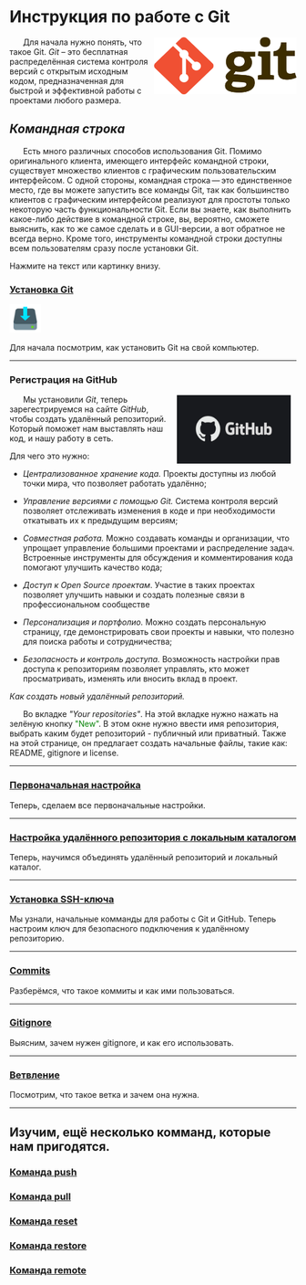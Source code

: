# Инструкция по работе с Git

<img
  src="image.png"
  align="right"
  alt="Git"
  width="250"
  height="100" />

&nbsp;&nbsp;&nbsp;&nbsp;&nbsp;&nbsp;Для начала нужно понять, что такое Git. _Git_ – это бесплатная распределённая система контроля версий с открытым исходным кодом, предназначенная для быстрой и эффективной работы с проектами любого размера.

## *Командная строка*
&nbsp;&nbsp;&nbsp;&nbsp;&nbsp;&nbsp;Есть много различных способов использования Git. Помимо оригинального клиента, имеющего интерфейс командной строки, существует множество клиентов с графическим пользовательским интерфейсом. С одной стороны, командная строка — это единственное место, где вы можете запустить все команды Git, так как большинство клиентов с графическим интерфейсом реализуют для простоты только некоторую часть функциональности Git. Если вы знаете, как выполнить какое-либо действие в командной строке, вы, вероятно, сможете выяснить, как то же самое сделать и в GUI-версии, а вот обратное не всегда верно. Кроме того, инструменты командной строки доступны всем пользователям сразу после установки Git.

Нажмите на текст или картинку внизу.

### [**Установка Git**](setup.md)

<p><a href="setup.md"><img 
src="image-1.png" 
width="55" 
height="50" 
alt="Установка">
</a></p>

Для начала посмотрим, как установить Git на свой компьютер.

---
### Регистрация на GitHub

<img
  src="image-8.png"
  align="right"
  alt="GitHub"
  width="200"
  height="120"
  vspace="1" hspace="10"
   />

&nbsp;&nbsp;&nbsp;&nbsp;&nbsp;&nbsp;Мы установили *Git*, теперь зарегестрируемся на сайте *GitHub*, чтобы создать удалённый репозиторий. Который поможет нам выставлять наш код, и нашу работу в сеть.  

Для чего это нужно:  

+ *Централизованное хранение кода.* Проекты доступны из любой точки мира, что позволяет работать удалённо;

+ *Управление версиями с помощью Git.* Система контроля версий позволяет отслеживать изменения в коде и при необходимости откатывать их к предыдущим версиям;

+ *Совместная работа.* Можно создавать команды и организации, что упрощает управление большими проектами и распределение задач. Встроенные инструменты для обсуждения и комментирования кода помогают улучшить качество кода;

+ *Доступ к Open Source проектам*. Участие в таких проектах позволяет улучшить навыки и создать полезные связи в профессиональном сообществе

+ *Персонализация и портфолио.* Можно создать персональную страницу, где демонстрировать свои проекты и навыки, что полезно для поиска работы и сотрудничества;

+ *Безопасность и контроль доступа.* Возможность настройки прав доступа к репозиториям позволяет управлять, кто может просматривать, изменять или вносить вклад в проект.
  
*Как создать новый удалённый репозиторий.*

 &nbsp;&nbsp;&nbsp;&nbsp;&nbsp;&nbsp;Во вкладке *"Your repositories"*. На этой вкладке нужно нажать на зелёную кнопку <font color="green">"New"</font>. В этом окне нужно ввести имя репозитория, выбрать каким будет репозиторий - публичный или приватный. Также на этой странице, он предлагает создать начальные файлы, такие как: README, gitignore и license.

---

### [**Первоначальная настройка**](firstSetup.md)

Теперь, сделаем все первоначальные настройки.

---

### [**Настройка удалённого репозитория с локальным каталогом**](local.md)

Теперь, научимся объединять удалённый репозиторий и локальный каталог.

---

### [**Установка SSH-ключа**](ssh.md)

Мы узнали, начальные комманды для работы с Git и GitHub. Теперь настроим ключ для безопасного подключения к удалённому репозиторию.

---

### [**Commits**](commits.md)

Разберёмся, что такое коммиты и как ими пользоваться.

---

### [**Gitignore**](ignore.md)

Выясним, зачем нужен gitignore, и как его использовать.

---

### [**Ветвление**](branch.md)

Посмотрим, что такое ветка и зачем она нужна.

---

Изучим, ещё несколько комманд, которые нам  пригодятся.
---
### [**Команда push**](push.md)

### [**Команда pull**](pull.md)

### [**Команда reset**](reset.md)

### [**Команда restore**](restore.md)

### [**Команда remote**](remote.md)